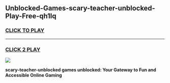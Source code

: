 
## Unblocked-Games-scary-teacher-unblocked-Play-Free-qh1lq
<h3>
<a href="https://premium76.site?title=scary-teacher-unblocked&ref=23A">CLICK TO PLAY</a></h3>
<hr>

<h3>
<a href="https://premium76.site?title=scary-teacher-unblocked&ref=23A">CLICK 2 PLAY</a>
  
</h3>

<a href="https://premium76.site?title=scary-teacher-unblocked&ref=23A"><img src="https://clearcache.store/games.png"></a>


**scary-teacher-unblocked games unblocked: Your Gateway to Fun and Accessible Online Gaming**
